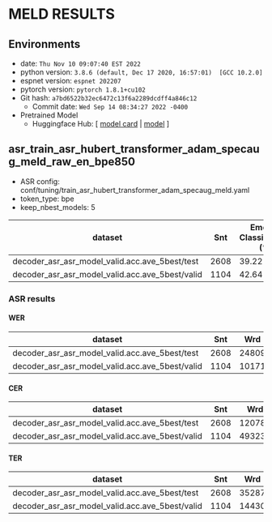 # MELD RESULTS
## Environments
- date: `Thu Nov 10 09:07:40 EST 2022`
- python version: `3.8.6 (default, Dec 17 2020, 16:57:01)  [GCC 10.2.0]`
- espnet version: `espnet 202207`
- pytorch version: `pytorch 1.8.1+cu102`
- Git hash: `a7bd6522b32ec6472c13f6a2289dcdff4a846c12`
  - Commit date: `Wed Sep 14 08:34:27 2022 -0400`
- Pretrained Model
  - Huggingface Hub: [ [model card](https://huggingface.co/espnet/realzza-meld-asr-hubert-transformer) | [model](https://huggingface.co/espnet/realzza-meld-asr-hubert-transformer/blob/main/exp/asr_train_asr_hubert_transformer_adam_specaug_meld_raw_en_bpe850/valid.acc.ave_5best.pth) ]

## asr_train_asr_hubert_transformer_adam_specaug_meld_raw_en_bpe850
- ASR config: conf/tuning/train_asr_hubert_transformer_adam_specaug_meld.yaml
- token_type: bpe
- keep_nbest_models: 5

|dataset|Snt|Emotion Classification (%)|
|---|---|---|
|decoder_asr_asr_model_valid.acc.ave_5best/test|2608|39.22|
|decoder_asr_asr_model_valid.acc.ave_5best/valid|1104|42.64|

### ASR results

#### WER

|dataset|Snt|Wrd|Corr|Sub|Del|Ins|Err|S.Err|
|---|---|---|---|---|---|---|---|---|
|decoder_asr_asr_model_valid.acc.ave_5best/test|2608|24809|55.5|28.0|16.5|8.4|52.9|96.5|
|decoder_asr_asr_model_valid.acc.ave_5best/valid|1104|10171|55.3|29.4|15.3|7.0|51.7|96.2|

#### CER

|dataset|Snt|Wrd|Corr|Sub|Del|Ins|Err|S.Err|
|---|---|---|---|---|---|---|---|---|
|decoder_asr_asr_model_valid.acc.ave_5best/test|2608|120780|71.1|10.7|18.2|10.6|39.5|96.5|
|decoder_asr_asr_model_valid.acc.ave_5best/valid|1104|49323|71.3|11.1|17.6|9.4|38.1|96.2|

#### TER

|dataset|Snt|Wrd|Corr|Sub|Del|Ins|Err|S.Err|
|---|---|---|---|---|---|---|---|---|
|decoder_asr_asr_model_valid.acc.ave_5best/test|2608|35287|57.6|21.8|20.5|7.8|50.2|96.5|
|decoder_asr_asr_model_valid.acc.ave_5best/valid|1104|14430|57.4|23.2|19.4|6.1|48.6|96.2|


